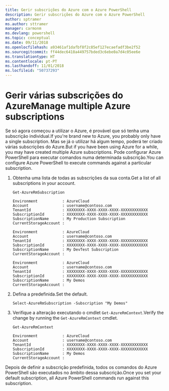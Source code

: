 ```yaml
---
title: Gerir subscrições do Azure com o Azure PowerShell
description: Gerir subscrições do Azure com o Azure PowerShell
author: sptramer
ms.author: sttramer
manager: carmonm
ms.devlang: powershell
ms.topic: conceptual
ms.date: 09/11/2018
ms.openlocfilehash: a93461af1dafbf8f2c85ef127ecaefadf3be2f52
ms.sourcegitcommit: ff44dec6418a449757bded3c6ebe0a7d4c05ee6e
ms.translationtype: HT
ms.contentlocale: pt-PT
ms.lasthandoff: 11/01/2018
ms.locfileid: "50737293"
---
```

# <a name="manage-multiple-azure-subscriptions"></a><span data-ttu-id="cfb02-103">Gerir várias subscrições do Azure</span><span class="sxs-lookup"><span data-stu-id="cfb02-103">Manage multiple Azure subscriptions</span></span>

<span data-ttu-id="cfb02-104">Se só agora começou a utilizar o Azure, é provável que só tenha uma subscrição individual.</span><span class="sxs-lookup"><span data-stu-id="cfb02-104">If you're brand new to Azure, you probably only have a single subscription.</span></span> <span data-ttu-id="cfb02-105">Mas se já o utilizar há algum tempo, poderá ter criado várias subscrições do Azure.</span><span class="sxs-lookup"><span data-stu-id="cfb02-105">But if you have been using Azure for a while, you may have created multiple Azure subscriptions.</span></span> <span data-ttu-id="cfb02-106">Pode configurar Azure PowerShell para executar comandos numa determinada subscrição.</span><span class="sxs-lookup"><span data-stu-id="cfb02-106">You can configure Azure PowerShell to execute commands against a particular subscription.</span></span>

1. <span data-ttu-id="cfb02-107">Obtenha uma lista de todas as subscrições da sua conta.</span><span class="sxs-lookup"><span data-stu-id="cfb02-107">Get a list of all subscriptions in your account.</span></span>

    ```azurepowershell-interactive
    Get-AzureRmSubscription
    ```

    ```output
    Environment           : AzureCloud
    Account               : username@contoso.com
    TenantId              : XXXXXXXX-XXXX-XXXX-XXXX-XXXXXXXXXXXX
    SubscriptionId        : XXXXXXXX-XXXX-XXXX-XXXX-XXXXXXXXXXXX
    SubscriptionName      : My Production Subscription
    CurrentStorageAccount :

    Environment           : AzureCloud
    Account               : username@contoso.com
    TenantId              : XXXXXXXX-XXXX-XXXX-XXXX-XXXXXXXXXXXX
    SubscriptionId        : XXXXXXXX-XXXX-XXXX-XXXX-XXXXXXXXXXXX
    SubscriptionName      : My DevTest Subscription
    CurrentStorageAccount :

    Environment           : AzureCloud
    Account               : username@contoso.com
    TenantId              : XXXXXXXX-XXXX-XXXX-XXXX-XXXXXXXXXXXX
    SubscriptionId        : XXXXXXXX-XXXX-XXXX-XXXX-XXXXXXXXXXXX
    SubscriptionName      : My Demos
    CurrentStorageAccount :
    ```

2. <span data-ttu-id="cfb02-108">Defina a predefinida.</span><span class="sxs-lookup"><span data-stu-id="cfb02-108">Set the default.</span></span>

    ```azurepowershell-interactive
    Select-AzureRmSubscription -Subscription "My Demos"
    ```

3. <span data-ttu-id="cfb02-109">Verifique a alteração executando o cmdlet `Get-AzureRmContext`.</span><span class="sxs-lookup"><span data-stu-id="cfb02-109">Verify the change by running the `Get-AzureRmContext` cmdlet.</span></span>

    ```azurepowershell-interactive
    Get-AzureRmContext
    ```

    ```output
    Environment           : AzureCloud
    Account               : username@contoso.com
    TenantId              : XXXXXXXX-XXXX-XXXX-XXXX-XXXXXXXXXXXX
    SubscriptionId        : XXXXXXXX-XXXX-XXXX-XXXX-XXXXXXXXXXXX
    SubscriptionName      : My Demos
    CurrentStorageAccount :
    ```

<span data-ttu-id="cfb02-110">Depois de definir a subscrição predefinida, todos os comandos do Azure PowerShell são executados no âmbito dessa subscrição.</span><span class="sxs-lookup"><span data-stu-id="cfb02-110">Once you set your default subscription, all Azure PowerShell commands run against this subscription.</span></span>
